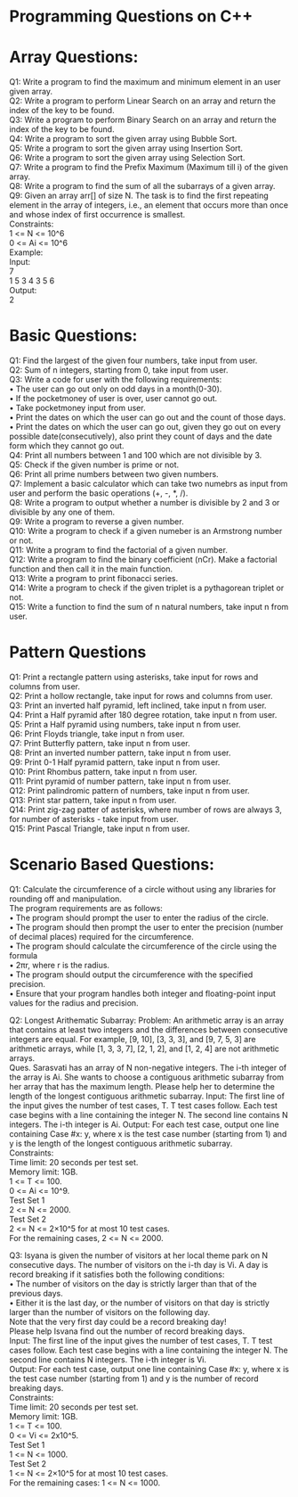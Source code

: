 # Programming Questions on C++

# Array Questions:
Q1: Write a program to find the maximum and minimum element in an user given array.\
Q2: Write a program to perform Linear Search on an array and return the index of the key to be found.\
Q3: Write a program to perform Binary Search on an array and return the index of the key to be found.\
Q4: Write a program to sort the given array using Bubble Sort.\
Q5: Write a program to sort the given array using Insertion Sort.\
Q6: Write a program to sort the given array using Selection Sort.\
Q7: Write a program to find the Prefix Maximum (Maximum till i) of the given array.\
Q8: Write a program to find the sum of all the subarrays of a given array.\
Q9: Given an array arr[] of size N. The task is to find the first repeating element in the array of integers, i.e., an element that occurs more than once and whose index of first occurrence is smallest.\
Constraints:\
1 <= N <= 10^6\
0 <= Ai <= 10^6\
Example:\
Input:\
7\
1 5 3 4 3 5 6\
Output:\
2

# Basic Questions:
Q1: Find the largest of the given four numbers, take input from user.\
Q2: Sum of n integers, starting from 0, take input from user.\
Q3: Write a code for user with the following requirements:\
•	The user can go out only on odd days in a month(0-30).\
•	If the pocketmoney of user is over, user cannot go out.\
•	Take pocketmoney input from user.\
•	Print the dates on which the user can go out and the count of those days.\
•	Print the dates on which the user can go out, given they go out on every possible date(consecutively), also print they count of days and the date form which they cannot go out.\
Q4: Print all numbers between 1 and 100 which are not divisible by 3.\
Q5: Check if the given number is prime or not.\
Q6: Print all prime numbers between two given numbers.\
Q7: Implement a basic calculator which can take two numebrs as input from user and perform the basic operations (+, -, *, /).\
Q8: Write a program to output whether a number is divisible by 2 and 3 or divisible by any one of them.\
Q9: Write a program to reverse a given number.\
Q10: Write a program to check if a given numeber is an Armstrong number or not.\
Q11: Write a program to find the factorial of a given number.\
Q12: Write a program to find the binary coefficient (nCr). Make a factorial function and then call it in the main function.\
Q13: Write a program to print fibonacci series.\
Q14: Write a program to check if the given triplet is a pythagorean triplet or not.\
Q15: Write a function to find the sum of n natural numbers, take input n from user.

# Pattern Questions
Q1: Print a rectangle pattern using asterisks, take input for rows and columns from user.\
Q2: Print a hollow rectangle, take input for rows and columns from user.\
Q3: Print an inverted half pyramid, left inclined, take input n from user.\
Q4: Print a Half pyramid after 180 degree rotation, take input n from user.\
Q5: Print a Half pyramid using numbers, take input n from user.\
Q6: Print Floyds triangle, take input n from user.\
Q7: Print Butterfly pattern, take input n from user.\
Q8: Print an inverted number pattern, take input n from user.\
Q9: Print 0-1 Half pyramid pattern, take input n from user.\
Q10: Print Rhombus pattern, take input n from user.\
Q11: Print pyramid of number pattern, take input n from user.\
Q12: Print palindromic pattern of numbers, take input n from user.\
Q13: Print star pattern, take input n from user.\
Q14: Print zig-zag patter of asterisks, where number of rows are always 3, for number of asterisks - take input from user.\
Q15: Print Pascal Triangle, take input n from user.

# Scenario Based Questions:
Q1: Calculate the circumference of a circle without using any libraries for rounding off and manipulation.\
The program requirements are as follows:\
•	The program should prompt the user to enter the radius of the circle.\
•	The program should then prompt the user to enter the precision (number of decimal places) required for the circumference.\
•	The program should calculate the circumference of the circle using the formula \
•	2πr, where  r is the radius.\
•	The program should output the circumference with the specified precision.\
•	Ensure that your program handles both integer and floating-point input values for the radius and precision.

Q2: Longest Arithematic Subarray:
Problem: An arithmetic array is an array that contains at least two integers and the differences between consecutive integers are equal. For example, [9, 10], [3, 3, 3], and [9, 7, 5, 3] are arithmetic arrays, while [1, 3, 3, 7], [2, 1, 2], and [1, 2, 4] are not arithmetic arrays.\
Ques. Sarasvati has an array of N non-negative integers. The i-th integer of the array is Ai. She wants to choose a contiguous arithmetic subarray from her array that has the maximum length. Please help her to determine the length of the longest contiguous arithmetic subarray. 
Input: The first line of the input gives the number of test cases, T. T test cases follow. Each test case begins with a line containing the integer N. The second line contains N integers. The i-th integer is Ai.
Output: For each test case, output one line containing Case #x: y, where x is the test case number (starting from 1) and y is the length of the longest contiguous arithmetic subarray.\
Constraints:\
Time limit: 20 seconds per test set.\
Memory limit: 1GB.\
1 <= T <= 100.\
0 <= Ai <= 10^9.\
Test Set 1\
2 <= N <= 2000.\
Test Set 2\
2 <= N <= 2×10^5 for at most 10 test cases.\
For the remaining cases, 2 <= N <= 2000.

Q3: Isyana is given the number of visitors at her local theme park on N consecutive days. The number of visitors on the i-th day is Vi. A day is record breaking if it satisfies both the following conditions:\
• The number of visitors on the day is strictly larger than that of the previous days.\
• Either it is the last day, or the number of visitors on that day is strictly larger than the number of visitors on the following day.\
Note that the very first day could be a record breaking day!\
Please help Isvana find out the number of record breaking days.\
Input: The first line of the input gives the number of test cases, T. T test cases follow. Each test case begins with a line containing the integer N. The second line contains N integers. The i-th integer is Vi.\
Output: For each test case, output one line containing Case #x: y, where x is the test case number (starting from 1) and y is the number of record breaking days.\
Constraints:\
Time limit: 20 seconds per test set.\
Memory limit: 1GB.\
1 <= T <= 100.\
0 <= Vi <= 2x10^5.\
Test Set 1\
1 <= N <= 1000.\
Test Set 2\
1 <= N <= 2×10^5 for at most 10 test cases.\
For the remaining cases: 1 <= N <= 1000.
